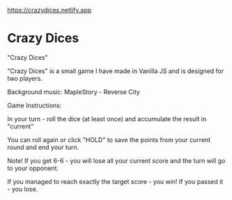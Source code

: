 https://crazydices.netlify.app

# Crazy Dices
"Crazy Dices"

"Crazy Dices" is a small game I have made in Vanilla JS and is designed for two players.

Background music: MapleStory - Reverse City


Game Instructions:

In your turn - roll the dice (at least once) and accumulate the result in "current"

You can roll again or click "HOLD" to save the points from your current round and end your turn.

Note! If you get 6-6 - you will lose all your current score and the turn will go to your opponent.

If you managed to reach exactly the target score - you win! If you passed it - you lose.
